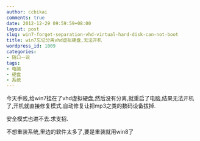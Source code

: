 ```yaml
---
author: ccbikai
comments: true
date: 2012-12-29 09:59:59+08:00
layout: post
slug: win7-forget-separation-vhd-virtual-hard-disk-can-not-boot
title: win7忘记分离vhd虚拟硬盘,无法开机
wordpress_id: 1009
categories:
- 随口一说
tags:
- 电脑
- 硬盘
- 系统
---
```


今天手贱,给win7挂在了vhd虚拟硬盘,然后没有分离,就重启了电脑,结果无法开机了,开机就直接修复模式,自动修复让把mp3之类的数码设备拔掉.

安全模式也进不去.求支招.

不想重装系统,里边的软件太多了,要是重装就用win8了
